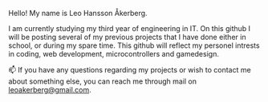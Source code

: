 Hello! My name is Leo Hansson Åkerberg.

I am currently studying my third year of engineering in IT. On this github I will be posting several of my previous projects that I have done either in school,
or during my spare time. This github will reflect my personel intrests in coding, web development, microcontrollers and gamedesign.

📫 If you have any questions regarding my projects or wish to contact me about something else, you can reach me through mail on leoakerberg@gmail.com.
